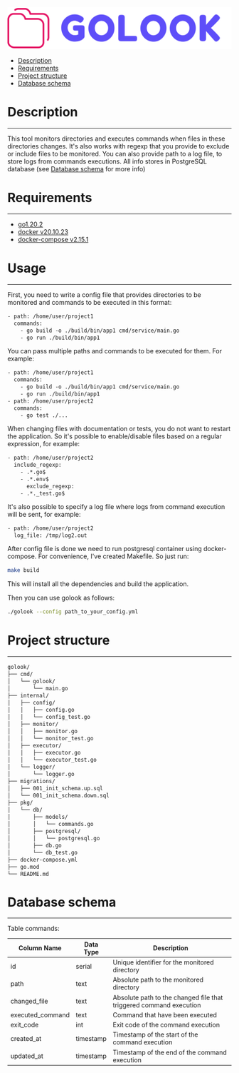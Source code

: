 ![logo](misc/images/golook.svg)

<!-- TOC -->
* [Description](#description)
* [Requirements](#requirements)
* [Project structure](#project-structure)
* [Database schema](#database-schema)
<!-- TOC -->

# Description
_________________

This tool monitors directories and executes commands when files in these directories changes.
It's also works with regexp that you provide to exclude or include files to be monitored.
You can also provide path to a log file, to store logs from commands executions.
All info stores in PostgreSQL database (see [Database schema](#database-schema) for more info)

# Requirements
_________________

- [go1.20.2](https://pkg.go.dev/github.com/SunJary/dl/go1.20.2)
- [docker v20.10.23](https://docs.docker.com/engine/install/)
- [docker-compose v2.15.1](https://docs.docker.com/compose/install/linux/)

# Usage
_________________

First, you need to write a config file that provides
directories to be monitored and commands to be executed in this format:
```
- path: /home/user/project1
  commands:
    - go build -o ./build/bin/app1 cmd/service/main.go
    - go run ./build/bin/app1
```
You can pass multiple paths and commands to be executed for them. For example:
```
- path: /home/user/project1
  commands:
    - go build -o ./build/bin/app1 cmd/service/main.go
    - go run ./build/bin/app1
- path: /home/user/project2
  commands:
    - go test ./...
```
When changing files with documentation or tests, you do not want to restart the application.
So it's possible to enable/disable files based on a regular expression, for example:
```
- path: /home/user/project2
  include_regexp:
    - .*.go$
    - .*.env$
      exclude_regexp:
    - .*._test.go$
```


It's also possible to specify a log file where logs from command execution will be sent, for example:

```
- path: /home/user/project2
  log_file: /tmp/log2.out
```

After config file is done we need to run postgresql container using docker-compose. For convenience, I've created Makefile. So just run:
```bash
make build
```
This will install all the dependencies and build the application.


Then you can use golook as follows:
```bash
./golook --config path_to_your_config.yml
```

# Project structure
_________________

```
golook/
├── cmd/
│   └── golook/
│       └── main.go
├── internal/
│   ├── config/
│   │   ├── config.go
│   │   └── config_test.go
│   ├── monitor/
│   │   ├── monitor.go
│   │   └── monitor_test.go
│   ├── executor/
│   │   ├── executor.go
│   │   └── executor_test.go
│   └── logger/
│       └── logger.go
├── migrations/
│   ├── 001_init_schema.up.sql
│   └── 001_init_schema.down.sql
├── pkg/
│   └── db/
│       ├── models/
│       │   └── commands.go
│       ├── postgresql/
│       │   └── postgresql.go
│       ├── db.go
│       └── db_test.go
├── docker-compose.yml
├── go.mod
└── README.md
```

# Database schema
_________________

Table commands:

| Column Name      | Data Type | Description                                                        |
|------------------|-----------|--------------------------------------------------------------------|
| id               | serial    | Unique identifier for the monitored directory                      |
| path             | text      | Absolute path to the monitored directory                           |
| changed_file     | text      | Absolute path to the changed file that triggered command execution |
| executed_command | text      | Command that have been executed                                    |
| exit_code        | int       | Exit code of the command execution                                 |
| created_at       | timestamp | Timestamp of the start of the command execution                    |
| updated_at       | timestamp | Timestamp of the end of the command execution                      |
